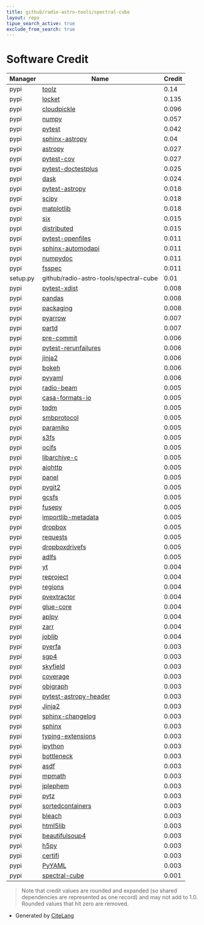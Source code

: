 ```yaml
---
title: github/radio-astro-tools/spectral-cube
layout: repo
tipue_search_active: true
exclude_from_search: true
---
```

# Software Credit

|Manager|Name|Credit|
|-------|----|------|
|pypi|[toolz](https://github.com/pytoolz/toolz/)|0.14|
|pypi|[locket](http://github.com/mwilliamson/locket.py)|0.135|
|pypi|[cloudpickle](https://github.com/cloudpipe/cloudpickle)|0.096|
|pypi|[numpy](https://pypi.org/project/numpy)|0.057|
|pypi|[pytest](https://pypi.org/project/pytest)|0.042|
|pypi|[sphinx-astropy](https://pypi.org/project/sphinx-astropy)|0.04|
|pypi|[astropy](http://astropy.org)|0.027|
|pypi|[pytest-cov](https://github.com/pytest-dev/pytest-cov)|0.027|
|pypi|[pytest-doctestplus](https://pypi.org/project/pytest-doctestplus)|0.025|
|pypi|[dask](https://github.com/dask/dask/)|0.024|
|pypi|[pytest-astropy](https://pypi.org/project/pytest-astropy)|0.018|
|pypi|[scipy](https://pypi.org/project/scipy)|0.018|
|pypi|[matplotlib](https://pypi.org/project/matplotlib)|0.018|
|pypi|[six](https://pypi.org/project/six)|0.015|
|pypi|[distributed](https://pypi.org/project/distributed)|0.015|
|pypi|[pytest-openfiles](https://pypi.org/project/pytest-openfiles)|0.011|
|pypi|[sphinx-automodapi](https://pypi.org/project/sphinx-automodapi)|0.011|
|pypi|[numpydoc](https://pypi.org/project/numpydoc)|0.011|
|pypi|[fsspec](http://github.com/fsspec/filesystem_spec)|0.011|
|setup.py|github/radio-astro-tools/spectral-cube|0.01|
|pypi|[pytest-xdist](https://pypi.org/project/pytest-xdist)|0.008|
|pypi|[pandas](https://pypi.org/project/pandas)|0.008|
|pypi|[packaging](https://pypi.org/project/packaging)|0.008|
|pypi|[pyarrow](https://pypi.org/project/pyarrow)|0.007|
|pypi|[partd](http://github.com/dask/partd/)|0.007|
|pypi|[pre-commit](https://pypi.org/project/pre-commit)|0.006|
|pypi|[pytest-rerunfailures](https://pypi.org/project/pytest-rerunfailures)|0.006|
|pypi|[jinja2](https://pypi.org/project/jinja2)|0.006|
|pypi|[bokeh](https://pypi.org/project/bokeh)|0.006|
|pypi|[pyyaml](https://pypi.org/project/pyyaml)|0.006|
|pypi|[radio-beam](http://radio_beam.readthedocs.org)|0.005|
|pypi|[casa-formats-io](http://casa-formats-io.readthedocs.org)|0.005|
|pypi|[tqdm](https://pypi.org/project/tqdm)|0.005|
|pypi|[smbprotocol](https://pypi.org/project/smbprotocol)|0.005|
|pypi|[paramiko](https://pypi.org/project/paramiko)|0.005|
|pypi|[s3fs](https://pypi.org/project/s3fs)|0.005|
|pypi|[ocifs](https://pypi.org/project/ocifs)|0.005|
|pypi|[libarchive-c](https://pypi.org/project/libarchive-c)|0.005|
|pypi|[aiohttp](https://pypi.org/project/aiohttp)|0.005|
|pypi|[panel](https://pypi.org/project/panel)|0.005|
|pypi|[pygit2](https://pypi.org/project/pygit2)|0.005|
|pypi|[gcsfs](https://pypi.org/project/gcsfs)|0.005|
|pypi|[fusepy](https://pypi.org/project/fusepy)|0.005|
|pypi|[importlib-metadata](https://pypi.org/project/importlib-metadata)|0.005|
|pypi|[dropbox](https://pypi.org/project/dropbox)|0.005|
|pypi|[requests](https://pypi.org/project/requests)|0.005|
|pypi|[dropboxdrivefs](https://pypi.org/project/dropboxdrivefs)|0.005|
|pypi|[adlfs](https://pypi.org/project/adlfs)|0.005|
|pypi|[yt](https://pypi.org/project/yt)|0.004|
|pypi|[reproject](https://pypi.org/project/reproject)|0.004|
|pypi|[regions](https://pypi.org/project/regions)|0.004|
|pypi|[pvextractor](https://pypi.org/project/pvextractor)|0.004|
|pypi|[glue-core](https://pypi.org/project/glue-core)|0.004|
|pypi|[aplpy](https://pypi.org/project/aplpy)|0.004|
|pypi|[zarr](https://pypi.org/project/zarr)|0.004|
|pypi|[joblib](https://pypi.org/project/joblib)|0.004|
|pypi|[pyerfa](https://github.com/liberfa/pyerfa)|0.003|
|pypi|[sgp4](https://pypi.org/project/sgp4)|0.003|
|pypi|[skyfield](https://pypi.org/project/skyfield)|0.003|
|pypi|[coverage](https://pypi.org/project/coverage)|0.003|
|pypi|[objgraph](https://pypi.org/project/objgraph)|0.003|
|pypi|[pytest-astropy-header](https://pypi.org/project/pytest-astropy-header)|0.003|
|pypi|[Jinja2](https://pypi.org/project/Jinja2)|0.003|
|pypi|[sphinx-changelog](https://pypi.org/project/sphinx-changelog)|0.003|
|pypi|[sphinx](https://pypi.org/project/sphinx)|0.003|
|pypi|[typing-extensions](https://pypi.org/project/typing-extensions)|0.003|
|pypi|[ipython](https://pypi.org/project/ipython)|0.003|
|pypi|[bottleneck](https://pypi.org/project/bottleneck)|0.003|
|pypi|[asdf](https://pypi.org/project/asdf)|0.003|
|pypi|[mpmath](https://pypi.org/project/mpmath)|0.003|
|pypi|[jplephem](https://pypi.org/project/jplephem)|0.003|
|pypi|[pytz](https://pypi.org/project/pytz)|0.003|
|pypi|[sortedcontainers](https://pypi.org/project/sortedcontainers)|0.003|
|pypi|[bleach](https://pypi.org/project/bleach)|0.003|
|pypi|[html5lib](https://pypi.org/project/html5lib)|0.003|
|pypi|[beautifulsoup4](https://pypi.org/project/beautifulsoup4)|0.003|
|pypi|[h5py](https://pypi.org/project/h5py)|0.003|
|pypi|[certifi](https://pypi.org/project/certifi)|0.003|
|pypi|[PyYAML](https://pypi.org/project/PyYAML)|0.003|
|pypi|[spectral-cube](http://spectral-cube.readthedocs.org)|0.001|


> Note that credit values are rounded and expanded (so shared dependencies are represented as one record) and may not add to 1.0. Rounded values that hit zero are removed.


- Generated by [CiteLang](https://github.com/vsoch/citelang)
